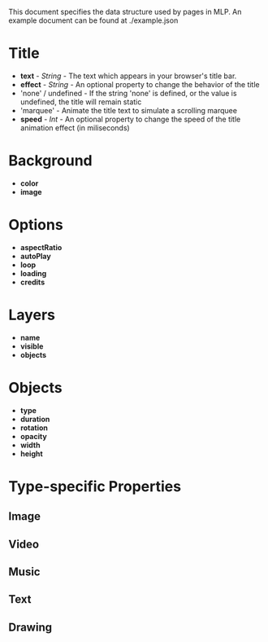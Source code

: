 This document specifies the data structure used by pages in MLP.
An example document can be found at ./example.json


# Title

- **text** - *String* - The text which appears in your browser's title bar.
- **effect** - *String* - An optional property to change the behavior of the title
 - 'none' / undefined - If the string 'none' is defined, or the value is undefined, the title will remain static
 - 'marquee' - Animate the title text to simulate a scrolling marquee
- **speed** - *Int* - An optional property to change the speed of the title animation effect (in miliseconds)


# Background

- **color**
- **image**


# Options

- **aspectRatio**
- **autoPlay**
- **loop**
- **loading**
- **credits**


# Layers

- **name**
- **visible**
- **objects**


# Objects

- **type**
- **duration**
- **rotation**
- **opacity**
- **width**
- **height**


# Type-specific Properties

## Image

## Video

## Music

## Text

## Drawing
